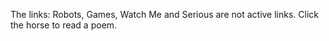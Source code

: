 The links: Robots, Games, Watch Me and Serious are not active links. 
Click the horse to read a poem. 
